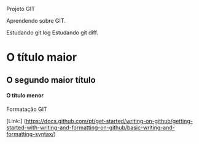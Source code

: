 Projeto GIT

Aprendendo sobre GIT.

Estudando git log
Estudando git diff.


# O título maior
## O segundo maior título
#### O título menor

Formatação GIT

[Link:] (https://docs.github.com/pt/get-started/writing-on-github/getting-started-with-writing-and-formatting-on-github/basic-writing-and-formatting-syntax/)



